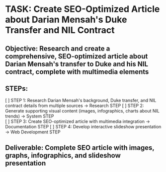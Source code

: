 # TASK: Create SEO-Optimized Article about Darian Mensah's Duke Transfer and NIL Contract

## Objective: Research and create a comprehensive, SEO-optimized article about Darian Mensah's transfer to Duke and his NIL contract, complete with multimedia elements

## STEPs:
[ ] STEP 1: Research Darian Mensah's background, Duke transfer, and NIL contract details from multiple sources → Research STEP
[ ] STEP 2: Generate supporting visual content (images, infographics, charts about NIL trends) → System STEP  
[ ] STEP 3: Create SEO-optimized article with multimedia integration → Documentation STEP
[ ] STEP 4: Develop interactive slideshow presentation → Web Development STEP

## Deliverable: Complete SEO article with images, graphs, infographics, and slideshow presentation